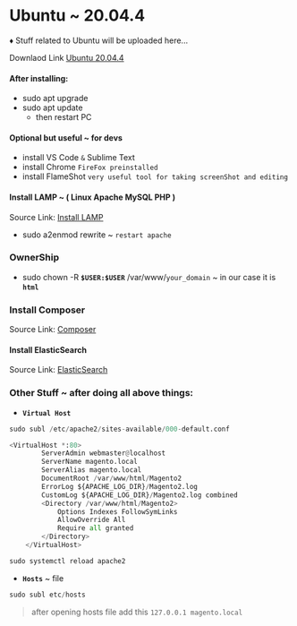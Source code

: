 # Ubuntu ~ 20.04.4

♦ Stuff related to Ubuntu will be uploaded here...

Downlaod Link [Ubuntu 20.04.4](https://releases.ubuntu.com/20.04.4/)

#### After installing:
* sudo apt upgrade
* sudo apt update
  * then restart PC

#### Optional but useful ~ for devs
* install VS Code `&` Sublime Text
* install Chrome `FireFox preinstalled`
* install FlameShot `very useful tool for taking screenShot and editing`

#### Install LAMP ~ ( Linux Apache MySQL PHP ) 
Source Link: [Install LAMP](https://www.digitalocean.com/community/tutorials/how-to-install-linux-apache-mysql-php-lamp-stack-on-ubuntu-20-04)
* sudo a2enmod rewrite ~ `restart apache`

### OwnerShip
* sudo chown -R **`$USER:$USER`** /var/www/`your_domain` ~ in our case it is **`html`**

### Install Composer
Source Link: [Composer](https://www.digitalocean.com/community/tutorials/how-to-install-and-use-composer-on-ubuntu-20-04)

#### Install ElasticSearch
Source Link: [ElasticSearch](https://www.digitalocean.com/community/tutorials/how-to-install-and-configure-elasticsearch-on-ubuntu-20-04)

### Other Stuff ~ after doing all above things:

* **`Virtual Host`**
```python
sudo subl /etc/apache2/sites-available/000-default.conf
```
```python
<VirtualHost *:80>
        ServerAdmin webmaster@localhost
        ServerName magento.local
        ServerAlias magento.local
        DocumentRoot /var/www/html/Magento2
        ErrorLog ${APACHE_LOG_DIR}/Magento2.log
        CustomLog ${APACHE_LOG_DIR}/Magento2.log combined
        <Directory /var/www/html/Magento2>
            Options Indexes FollowSymLinks
            AllowOverride All
            Require all granted
        </Directory>
    </VirtualHost>
```
```php
sudo systemctl reload apache2
```
* **`Hosts`** ~ file
```javascript
sudo subl etc/hosts
``` 
> after opening hosts file add this `127.0.0.1 magento.local`

